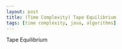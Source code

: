 ```yaml
---
layout: post
title: (Time Complexity) Tape Equilibrium
tags: [time complexity, java, algorithms]
---
```


Tape Equilibrium
